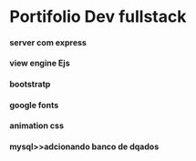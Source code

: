 # Portifolio Dev fullstack

#### server com express
#### view engine Ejs
#### bootstratp
#### google fonts
#### animation css
#### mysql>>adcionando banco de dqados

